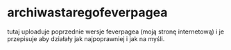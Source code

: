 # archiwastaregofeverpagea

tutaj uploaduje poprzednie wersje feverpagea (moją stronę internetową)
i je przepisuje aby działały jak najpoprawniej i jak na myśli.

